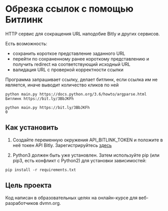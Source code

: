 # Обрезка ссылок с помощью Битлинк
HTTP сервис для сокращения URL наподобие Bitly и других сервисов.

Есть возможность:

* сохранить короткое представление заданного URL
* перейти по сохраненному ранее короткому представлению и получить redirect на соответствующий исходный URL
* валидация URL с проверкой корректности ссылки

Программа запрашивает ссылку, делает битлинк, если ссылка им не является, иначе выводит количество кликов по ней

```
python main.py https://docs.python.org/3.6/howto/argparse.html
Битлинк https://bit.ly/3BbJKFh
```
```
python main.py https://bit.ly/3BbJKFh
0
```

## Как установить
1. Создайте переменную окружения API_BITLINK_TOKEN и положите в неё токен API Bitly. 
Зарегистрируйтесь [здесь](https://app.bitly.com/Bm6mipUaka0/bitlinks/3BbJKFh)

2. Python3 должен быть уже установлен. Затем используйте pip (или pip3, есть конфликт с Python2) для установки зависимостей:

```
pip install -r requirements.txt
```

## Цель проекта
Код написан в образовательных целях на онлайн-курсе для веб-разработчиков dvmn.org.